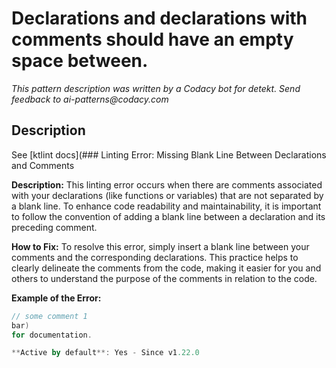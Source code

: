 # Declarations and declarations with comments should have an empty space between.

_This pattern description was written by a Codacy bot for detekt. Send feedback to ai-patterns@codacy.com_

## Description

See [ktlint docs](### Linting Error: Missing Blank Line Between Declarations and Comments

**Description:**
This linting error occurs when there are comments associated with your declarations (like functions or variables) that are not separated by a blank line. To enhance code readability and maintainability, it is important to follow the convention of adding a blank line between a declaration and its preceding comment.

**How to Fix:**
To resolve this error, simply insert a blank line between your comments and the corresponding declarations. This practice helps to clearly delineate the comments from the code, making it easier for you and others to understand the purpose of the comments in relation to the code.

**Example of the Error:**

```kotlin
// some comment 1
bar)
for documentation.

**Active by default**: Yes - Since v1.22.0 
